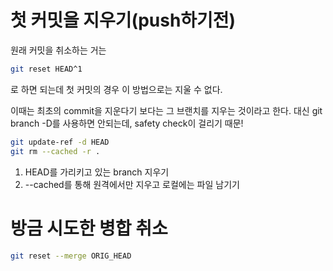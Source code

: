 # 첫 커밋을 지우기(push하기전)

원래 커밋을 취소하는 거는
```sh
git reset HEAD^1
```

로 하면 되는데 첫 커밋의 경우 이 방법으로는 지울 수 없다.

이때는 최초의 commit을 지운다기 보다는 그 브랜치를 지우는 것이라고 한다.
대신 git branch -D를 사용하면 안되는데, safety check이 걸리기 때문!

```sh
git update-ref -d HEAD
git rm --cached -r .
```

1. HEAD를 가리키고 있는 branch 지우기
2. --cached를 통해 원격에서만 지우고 로컬에는 파일 남기기

# 방금 시도한 병합 취소

```sh
git reset --merge ORIG_HEAD
```
